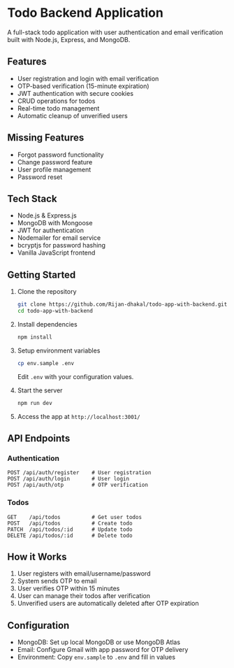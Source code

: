 # Todo Backend Application

A full-stack todo application with user authentication and email verification built with Node.js, Express, and MongoDB.

## Features

- User registration and login with email verification
- OTP-based verification (15-minute expiration)
- JWT authentication with secure cookies
- CRUD operations for todos
- Real-time todo management
- Automatic cleanup of unverified users

## Missing Features

- Forgot password functionality
- Change password feature
- User profile management
- Password reset

## Tech Stack

- Node.js & Express.js
- MongoDB with Mongoose
- JWT for authentication
- Nodemailer for email service
- bcryptjs for password hashing
- Vanilla JavaScript frontend

## Getting Started

1. Clone the repository
   ```bash
   git clone https://github.com/Rijan-dhakal/todo-app-with-backend.git
   cd todo-app-with-backend
   ```

2. Install dependencies
   ```bash
   npm install
   ```

3. Setup environment variables
   ```bash
   cp env.sample .env
   ```
   Edit `.env` with your configuration values.

4. Start the server
   ```bash
   npm run dev
   ```

5. Access the app at `http://localhost:3001/`

## API Endpoints

### Authentication
```
POST /api/auth/register    # User registration
POST /api/auth/login       # User login
POST /api/auth/otp         # OTP verification
```

### Todos
```
GET    /api/todos          # Get user todos
POST   /api/todos          # Create todo
PATCH  /api/todos/:id      # Update todo
DELETE /api/todos/:id      # Delete todo
```

## How it Works

1. User registers with email/username/password
2. System sends OTP to email
3. User verifies OTP within 15 minutes
4. User can manage their todos after verification
5. Unverified users are automatically deleted after OTP expiration

## Configuration

- MongoDB: Set up local MongoDB or use MongoDB Atlas
- Email: Configure Gmail with app password for OTP delivery
- Environment: Copy `env.sample` to `.env` and fill in values


